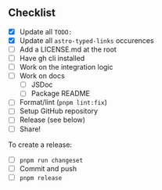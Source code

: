 ## Checklist

- [x] Update all `TODO:`
- [x] Update all `astro-typed-links` occurences
- [ ] Add a LICENSE.md at the root
- [ ] Have gh cli installed
- [ ] Work on the integration logic
- [ ] Work on docs
  - [ ] JSDoc
  - [ ] Package README
- [ ] Format/lint (`pnpm lint:fix`)
- [ ] Setup GitHub repository
- [ ] Release (see below)
- [ ] Share!

To create a release:
- [ ] `pnpm run changeset`
- [ ] Commit and push
- [ ] `pnpm release`
